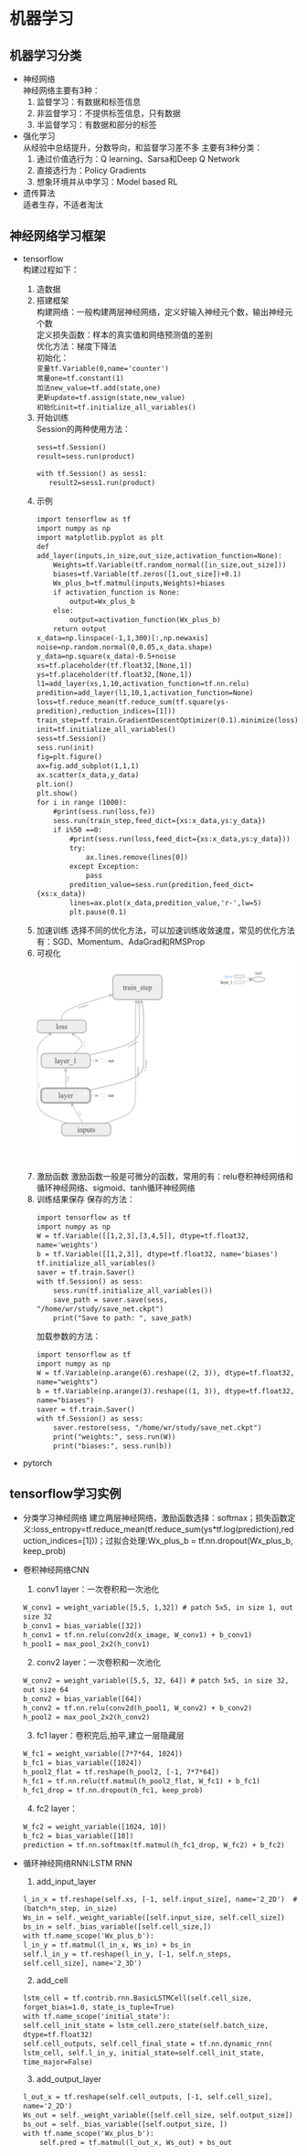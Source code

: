 # 机器学习 #
## 机器学习分类 ##
- 神经网络  
	神经网络主要有3种：
	1. 监督学习：有数据和标签信息
	2. 非监督学习：不提供标签信息，只有数据
	3. 半监督学习：有数据和部分的标签
- 强化学习  
	从经验中总结提升，分数导向，和监督学习差不多
	主要有3种分类：
	1. 通过价值选行为：Q learning、Sarsa和Deep Q Network
	2. 直接选行为：Policy Gradients
	3. 想象环境并从中学习：Model based RL
- 遗传算法  
	适者生存，不适者淘汰

## 神经网络学习框架 ##
- tensorflow  
	构建过程如下：
	1. 造数据
	2. 搭建框架  
		构建网络：一般构建两层神经网络，定义好输入神经元个数，输出神经元个数     
		定义损失函数：样本的真实值和网络预测值的差别  
		优化方法：梯度下降法  
		初始化：  
		`变量tf.Variable(0,name='counter')`     
		`常量one=tf.constant(1)`     
		`加法new_value=tf.add(state,one)`  
		`更新update=tf.assign(state,new_value)`  
		`初始化init=tf.initialize_all_variables()`
	3. 开始训练  
		Session的两种使用方法： 
		``` 
		sess=tf.Session()
		result=sess.run(product)
		```
		```
		with tf.Session() as sess1:
		   result2=sess1.run(product)
		```
	4. 示例
		```
		import tensorflow as tf
		import numpy as np
		import matplotlib.pyplot as plt
		def add_layer(inputs,in_size,out_size,activation_function=None):
    		Weights=tf.Variable(tf.random_normal([in_size,out_size]))
    		biases=tf.Variable(tf.zeros([1,out_size])+0.1)
    		Wx_plus_b=tf.matmul(inputs,Weights)+biases
    		if activation_function is None:
        		output=Wx_plus_b
    		else:
        		output=activation_function(Wx_plus_b)
    		return output
		x_data=np.linspace(-1,1,300)[:,np.newaxis]
		noise=np.random.normal(0,0.05,x_data.shape)
		y_data=np.square(x_data)-0.5+noise
		xs=tf.placeholder(tf.float32,[None,1])
		ys=tf.placeholder(tf.float32,[None,1])
		l1=add_layer(xs,1,10,activation_function=tf.nn.relu)
		predition=add_layer(l1,10,1,activation_function=None)
		loss=tf.reduce_mean(tf.reduce_sum(tf.square(ys-predition),reduction_indices=[1]))
		train_step=tf.train.GradientDescentOptimizer(0.1).minimize(loss)
		init=tf.initialize_all_variables()
		sess=tf.Session()
		sess.run(init)
		fig=plt.figure()
		ax=fig.add_subplot(1,1,1)
		ax.scatter(x_data,y_data)
		plt.ion()
		plt.show()
		for i in range (1000):
    		#print(sess.run(loss,fe))
    		sess.run(train_step,feed_dict={xs:x_data,ys:y_data})
    		if i%50 ==0:
        		#print(sess.run(loss,feed_dict={xs:x_data,ys:y_data}))
        		try:
            		ax.lines.remove(lines[0])
        		except Exception:
            		pass
        		predition_value=sess.run(predition,feed_dict={xs:x_data})
        		lines=ax.plot(x_data,predition_value,'r-',lw=5)
        		plt.pause(0.1)
		```
	4. 加速训练
		选择不同的优化方法，可以加速训练收敛速度，常见的优化方法有：SGD、Momentum、AdaGrad和RMSProp
	5. 可视化  
		![](graph_run=1.png)
	6. 激励函数
		激励函数一般是可微分的函数，常用的有：relu卷积神经网络和循环神经网络、sigmoid、tanh循环神经网络
	7. 训练结果保存
		保存的方法：  
		```
		import tensorflow as tf
		import numpy as np
		W = tf.Variable([[1,2,3],[3,4,5]], dtype=tf.float32, name='weights')
		b = tf.Variable([[1,2,3]], dtype=tf.float32, name='biases')
		tf.initialize_all_variables()
		saver = tf.train.Saver()
		with tf.Session() as sess:
   			sess.run(tf.initialize_all_variables())
   			save_path = saver.save(sess, "/home/wr/study/save_net.ckpt")
   			print("Save to path: ", save_path)
		```	
		加载参数的方法：
		```
		import tensorflow as tf
		import numpy as np
		W = tf.Variable(np.arange(6).reshape((2, 3)), dtype=tf.float32, name="weights")
		b = tf.Variable(np.arange(3).reshape((1, 3)), dtype=tf.float32, name="biases")
		saver = tf.train.Saver()
		with tf.Session() as sess:
    		saver.restore(sess, "/home/wr/study/save_net.ckpt")
    		print("weights:", sess.run(W))
    		print("biases:", sess.run(b))
		```
		
- pytorch

## tensorflow学习实例 ##
- 分类学习神经网络
	建立两层神经网络，激励函数选择：softmax；损失函数定义:loss_entropy=tf.reduce_mean(tf.reduce_sum(ys*tf.log(prediction),reduction_indices=[1]))；过拟合处理:Wx_plus_b = tf.nn.dropout(Wx_plus_b, keep_prob)
- 卷积神经网络CNN
	1. conv1 layer：一次卷积和一次池化
	```
	W_conv1 = weight_variable([5,5, 1,32]) # patch 5x5, in size 1, out size 32
	b_conv1 = bias_variable([32])
	h_conv1 = tf.nn.relu(conv2d(x_image, W_conv1) + b_conv1) 
	h_pool1 = max_pool_2x2(h_conv1)          
	```
	2. conv2 layer：一次卷积和一次池化
	```
	W_conv2 = weight_variable([5,5, 32, 64]) # patch 5x5, in size 32, out size 64
	b_conv2 = bias_variable([64])
	h_conv2 = tf.nn.relu(conv2d(h_pool1, W_conv2) + b_conv2) 
	h_pool2 = max_pool_2x2(h_conv2)         
	```
	3. fc1 layer：卷积完后,拍平,建立一层隐藏层
	```
	W_fc1 = weight_variable([7*7*64, 1024])
	b_fc1 = bias_variable([1024])
	h_pool2_flat = tf.reshape(h_pool2, [-1, 7*7*64])
	h_fc1 = tf.nn.relu(tf.matmul(h_pool2_flat, W_fc1) + b_fc1)
	h_fc1_drop = tf.nn.dropout(h_fc1, keep_prob)
	```
	4. fc2 layer：
	```
	W_fc2 = weight_variable([1024, 10])
	b_fc2 = bias_variable([10])
	prediction = tf.nn.softmax(tf.matmul(h_fc1_drop, W_fc2) + b_fc2)
	```
- 循环神经网络RNN:LSTM RNN
	
	1. add_input_layer
	```
	l_in_x = tf.reshape(self.xs, [-1, self.input_size], name='2_2D')  # (batch*n_step, in_size)
	Ws_in = self._weight_variable([self.input_size, self.cell_size])
	bs_in = self._bias_variable([self.cell_size,])
	with tf.name_scope('Wx_plus_b'):
	l_in_y = tf.matmul(l_in_x, Ws_in) + bs_in
	self.l_in_y = tf.reshape(l_in_y, [-1, self.n_steps, self.cell_size], name='2_3D')
	```
	2. add_cell
	```
	lstm_cell = tf.contrib.rnn.BasicLSTMCell(self.cell_size, forget_bias=1.0, state_is_tuple=True)
	with tf.name_scope('initial_state'):
	self.cell_init_state = lstm_cell.zero_state(self.batch_size, dtype=tf.float32)
	self.cell_outputs, self.cell_final_state = tf.nn.dynamic_rnn(
	lstm_cell, self.l_in_y, initial_state=self.cell_init_state, time_major=False)
	```
	3. add_output_layer
	```
	l_out_x = tf.reshape(self.cell_outputs, [-1, self.cell_size], name='2_2D')
	Ws_out = self._weight_variable([self.cell_size, self.output_size])
	bs_out = self._bias_variable([self.output_size, ])
	with tf.name_scope('Wx_plus_b'):
		self.pred = tf.matmul(l_out_x, Ws_out) + bs_out
	```
	